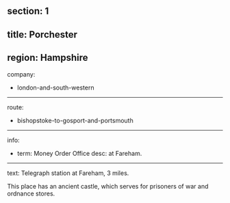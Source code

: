 ﻿section: 1
----
title: Porchester
----
region: Hampshire
----
company:
- london-and-south-western
----
route:
- bishopstoke-to-gosport-and-portsmouth
----
info:
- term: Money Order Office
  desc: at Fareham.
----
text: Telegraph station at Fareham, 3 miles.

This place has an ancient castle, which serves for prisoners of war and ordnance stores.
